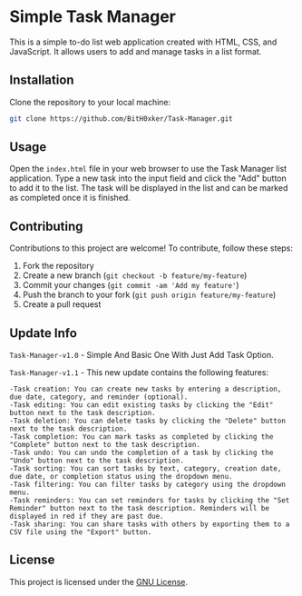 # Simple Task Manager

This is a simple to-do list web application created with HTML, CSS, and JavaScript. It allows users to add and manage tasks in a list format.

## Installation

Clone the repository to your local machine:

```bash
git clone https://github.com/BitH0xker/Task-Manager.git
```

## Usage

Open the `index.html` file in your web browser to use the Task Manager list application. Type a new task into the input field and click the "Add" button to add it to the list. The task will be displayed in the list and can be marked as completed once it is finished.

## Contributing

Contributions to this project are welcome! To contribute, follow these steps:

1. Fork the repository
2. Create a new branch (`git checkout -b feature/my-feature`)
3. Commit your changes (`git commit -am 'Add my feature'`)
4. Push the branch to your fork (`git push origin feature/my-feature`)
5. Create a pull request

## Update Info

`Task-Manager-v1.0` - Simple And Basic One With Just Add Task Option.

`Task-Manager-v1.1` - This new update contains the following features:
```
-Task creation: You can create new tasks by entering a description, due date, category, and reminder (optional).
-Task editing: You can edit existing tasks by clicking the "Edit" button next to the task description.
-Task deletion: You can delete tasks by clicking the "Delete" button next to the task description.
-Task completion: You can mark tasks as completed by clicking the "Complete" button next to the task description.
-Task undo: You can undo the completion of a task by clicking the "Undo" button next to the task description.
-Task sorting: You can sort tasks by text, category, creation date, due date, or completion status using the dropdown menu.
-Task filtering: You can filter tasks by category using the dropdown menu.
-Task reminders: You can set reminders for tasks by clicking the "Set Reminder" button next to the task description. Reminders will be displayed in red if they are past due.
-Task sharing: You can share tasks with others by exporting them to a CSV file using the "Export" button.
```

## License

This project is licensed under the [GNU License](LICENSE).

